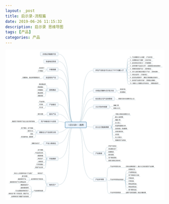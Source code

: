 ```yaml
---
layout: _post
title: 启示录-流程篇
date: 2019-06-26 11:15:32
description: 启示录 思维导图
tags: [产品]
categories: 产品
---
```

![脑图](./启示录-流程篇/《启示录》--流程.jpeg)
